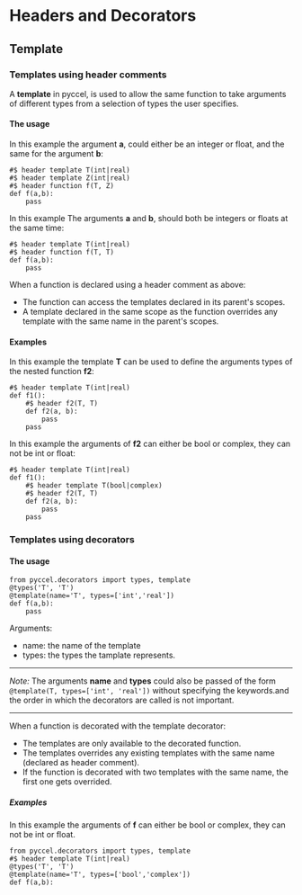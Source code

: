# Headers and Decorators

## Template
### Templates using header comments
A **template** in pyccel, is used to allow the same function to take arguments of different types from a selection of types the user specifies.
#### The usage
In this example the argument **a**, could either be an integer or float, and the same for the argument **b**:
```
#$ header template T(int|real)
#$ header template Z(int|real)
#$ header function f(T, Z)
def f(a,b):
	pass
```
In this example The arguments **a** and **b**, should both be integers or floats at the same time:
```
#$ header template T(int|real)
#$ header function f(T, T)
def f(a,b):
	pass
```
When a function is declared using a header comment as above:
- The function can access the templates declared in its parent's scopes.
- A template declared in the same scope as the function overrides any template with the same name in the parent's scopes.
#### Examples
In this example the template **T** can be used to define the arguments types of the nested function **f2**:
```
#$ header template T(int|real)
def f1():
	#$ header f2(T, T)
	def f2(a, b):
		pass
	pass
```
In this example the arguments of **f2** can either be bool or complex, they can not be int or float:
```
#$ header template T(int|real)
def f1():
	#$ header template T(bool|complex)
	#$ header f2(T, T)
	def f2(a, b):
		pass
	pass
```
### Templates using decorators
#### The usage
```
from pyccel.decorators import types, template
@types('T', 'T')
@template(name='T', types=['int','real'])
def f(a,b):
	pass
```
Arguments:
- name: the name of the template
- types: the types the tamplate represents.
---
*Note:*
The arguments **name** and **types** could also be passed of the form
`@template(T, types=['int', 'real'])` without specifying the keywords.and the order in which the decorators are called is not important.

---
When  a function is decorated with the template decorator:
- The templates are only available to the decorated function.
- The templates overrides any existing templates with the same name (declared as header comment).
- If the function is decorated with two templates with the same name, the first one gets overrided.
##### Examples
In this example the arguments of **f** can either be bool or complex, they can not be int or float.
```
from pyccel.decorators import types, template
#$ header template T(int|real)
@types('T', 'T')
@template(name='T', types=['bool','complex'])
def f(a,b):
